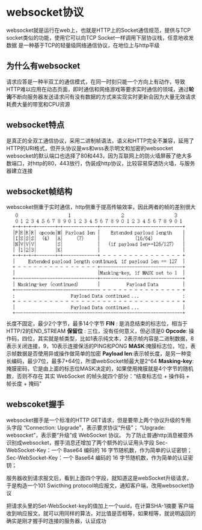 # websocket协议
websocket就是运行在web上，也就是HTTP上的Socket通信规范，提供与TCP socket类似的功能，使用它可以向TCP Socket一样调用下层协议栈，任意地收发数据
是一种基于TCP的轻量级网络通信协议，在地位上与http平级

## 为什么有websocket
请求应答是一种半双工的通信模式，在同一时刻只能一个方向上有动作，导致HTTP难以应用在动态页面，即时通信和网络游戏等要求实时通信的领域，通过**轮询**不断向服务器发送请求问有没有数据的方式来实现实时更新会因为大量无效请求耗费大量的带宽和CPU资源

## websocket特点
是真正的全双工通信协议，采用二进制帧语法，语义和HTTP完全不兼容，延用了HTTP的URI格式，但开头协议是ws和wss表示明文和加密的websocket
websocket的默认端口也选择了80和443，因为互联网上的防火墙屏蔽了绝大多数端口，对http的80，443放行，伪装成http协议，比较容易穿透防火墙，与服务器建立连接

## websocket帧结构
webscoket侧重于实时通信，http侧重于提高传输效率，因此两者的帧的差别很大
![](./images/QQ截图20210801095620.png)
长度不固定，最少2个字节，最多14个字节
**FIN** : 是消息结束的标志位，相当于HTTP/2的END_STREAM
**保留位** : 三位，没有任何意义，但必须是0
**Opcode**: 操作码，四位，其实就是帧类型，比如1表示纯文本，2表示帧内容是二进制数据，8表示关闭连接，9，10表示连接保活的PING和PONG
**MASK**:掩膜标志位，1位，表示帧数据是否使用异或操作做简单的加密
**Payload len**:表示帧长度，是另一种变长编码，最少7位，最多7+64位，所谓webSocket帧最大是2^64
**Masking-key**:掩膜密码，它是由上面的标志位MASK决定的，如果使用掩膜就是4个字节的随机数，否则不存在
其实 WebSocket 的帧头就四个部分：“结束标志位 + 操作码 + 帧长度 +
掩码”

## webscoket握手
websocket握手是一个标准的HTTP GET请求，但是要带上两个协议升级的专用头字段
“Connection: Upgrade”，表示要求协议“升级”；
“Upgrade: websocket”，表示要“升级”成 WebSocket 协议。
为了防止普通http消息被意外识别成websocket，握手消息还增加了两个额外的认证用头字段
Sec-WebSocket-Key：一个 Base64 编码的 16 字节随机数，作为简单的认证密钥；
Sec-WebSocket-Key：一个 Base64 编码的 16 字节随机数，作为简单的认证密钥；

服务器收到请求报文后，看到上面四个字段，就知道这是webSocket升级请求，于是构造一个101 Swicthing protocol响应报文，通知客户端，改用websocket协议

把请求头里的Set-WebSocket-key的值加上一个uuid，在计算SHA-1摘要
客户端收到响应报文，就可以用同样的算法，对比值是否相等，如果相等，就说明返回的确实是刚才握手时连接的服务器，认证成功